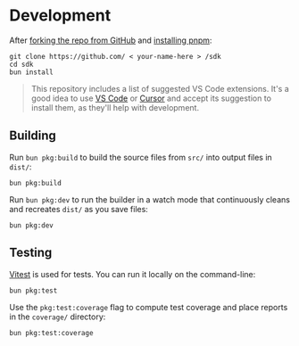 # Development

After
[forking the repo from GitHub](https://help.github.com/articles/fork-a-repo) and
[installing pnpm](https://pnpm.io/installation):

```shell
git clone https://github.com/ < your-name-here > /sdk
cd sdk
bun install
```

> This repository includes a list of suggested VS Code extensions. It's a good
> idea to use [VS Code](https://code.visualstudio.com) or
> [Cursor](https://cursor.com) and accept its suggestion to install them, as
> they'll help with development.

## Building

Run `bun pkg:build` to build the source files from `src/` into output files in
`dist/`:

```shell
bun pkg:build
```

Run `bun pkg:dev` to run the builder in a watch mode that continuously cleans
and recreates `dist/` as you save files:

```shell
bun pkg:dev
```

## Testing

[Vitest](https://vitest.dev) is used for tests. You can run it locally on the
command-line:

```shell
bun pkg:test
```

Use the `pkg:test:coverage` flag to compute test coverage and place reports in
the `coverage/` directory:

```shell
bun pkg:test:coverage
```
